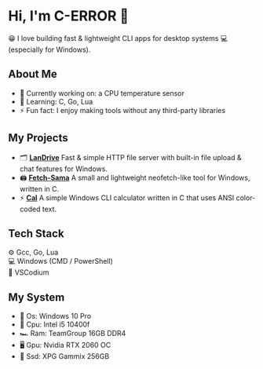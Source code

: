 # Hi, I'm C-ERROR 👋
😁 I love building fast & lightweight CLI apps for desktop systems 💻 (especially for Windows).

## About Me
- 🔭 Currently working on: a CPU temperature sensor  
- 🌱 Learning: C, Go, Lua  
- ⚡ Fun fact: I enjoy making tools without any third-party libraries  

## My Projects
- 🗂️ **[LanDrive](https://github.com/c-error/landrive)** Fast & simple HTTP file server with built-in file upload & chat features for Windows.
- 🖨️ **[Fetch-Sama](https://github.com/c-error/fetch-sama)** A small and lightweight neofetch-like tool for Windows, written in C.
- ⚡ **[Cal](https://github.com/c-error/cal)** A simple Windows CLI calculator written in C that uses ANSI color-coded text.

## Tech Stack
⚙️ Gcc, Go, Lua  
💻 Windows (CMD / PowerShell)  
🧩 VSCodium

## My System
- 💽 Os: Windows 10 Pro
- 🧠 Cpu: Intel i5 10400f
- 🏎️ Ram: TeamGroup 16GB DDR4
- 🖥️ Gpu: Nvidia RTX 2060 OC
- 💾 Ssd: XPG Gammix 256GB


